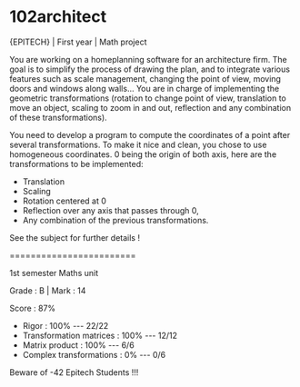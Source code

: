 # 102architect

{EPITECH} | First year | Math project 

You are working on a homeplanning software for an architecture firm.
The goal is to simplify the process of drawing the plan, and to integrate various features such as scale management, 
changing the point of view, moving doors and windows along walls...
You are in charge of implementing the geometric transformations (rotation to change point of view,
translation to move an object, scaling to zoom in and out, reflection and any combination of these transformations).

You need to develop a program to compute the coordinates of a point after several transformations.
To make it nice and clean, you chose to use homogeneous coordinates.
0 being the origin of both axis, here are the transformations to be implemented:

- Translation
- Scaling
- Rotation centered at 0
- Reflection over any axis that passes through 0,
- Any combination of the previous transformations.

See the subject for further details !

========================

1st semester Maths unit

Grade : B | Mark : 14

Score : 87%
  - Rigor : 100% --- 22/22
  - Transformation matrices : 100% --- 12/12
  - Matrix product : 100% --- 6/6
  - Complex transformations : 0% --- 0/6

Beware of -42 Epitech Students !!!
